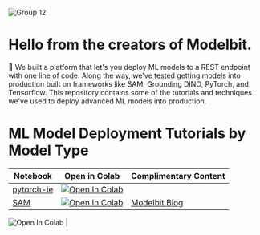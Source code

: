 ![Group 12](https://github.com/Modelbit/notebooks/assets/141672293/1e568e01-e059-4fea-8ce8-e1bf671b70c5)


# Hello from the creators of Modelbit.
:wave: We built a platform that let's you deploy ML models to a REST endpoint with one line of code. Along the way, we've tested getting models into production built on frameworks like SAM, Grounding DINO, PyTorch, and Tensorflow. This repository contains some of the tutorials and techniques we've used to deploy advanced ML models into production.

# ML Model Deployment Tutorials by Model Type

| Notebook | Open in Colab | Complimentary Content |
| --- | --- |---|
| [pytorch-ie](https://github.com/Modelbit/notebooks/blob/main/notebooks/deploy_a_pytorch-ie_model_to_a_rest_endpoint.ipynb) | <a target="_blank" href="https://colab.research.google.com/github/Modelbit/notebooks/blob/main/notebooks/pytorch_ie.ipynb"> <img src="https://colab.research.google.com/assets/colab-badge.svg" alt="Open In Colab"/> </a> |  
| [SAM](https://github.com/Modelbit/notebooks/blob/main/notebooks/deploy_a_sam_model_to_a_rest_endpoint.ipynb) | <a target="_blank" href="https://colab.research.google.com/github/Modelbit/notebooks/blob/main/notebooks/Segment_Anything_Demo.ipynb"> <img src="https://colab.research.google.com/assets/colab-badge.svg" alt="Open In Colab"/></a> | [Modelbit Blog](https://www.modelbit.com/blog/deploying-a-segment-anything-image-recognition-model-to-a-rest-endpoint) | [Hugging Face Transformers Chat Bot] (https://github.com/Modelbit/notebooks/blob/main/notebooks/deploy_a_hugging_face_transformers_chat_support_bot_to_a_rest_endpoint.ipynb) | <a target="_blank" href="https://colab.research.google.com/github/Modelbit/notebooks/blob/main/notebooks/deploy_a_hugging_face_transformers_chat_support_bot_to_a_rest_endpoint.ipynb">
  <img src="https://colab.research.google.com/assets/colab-badge.svg" alt="Open In Colab"/>
</a>|
